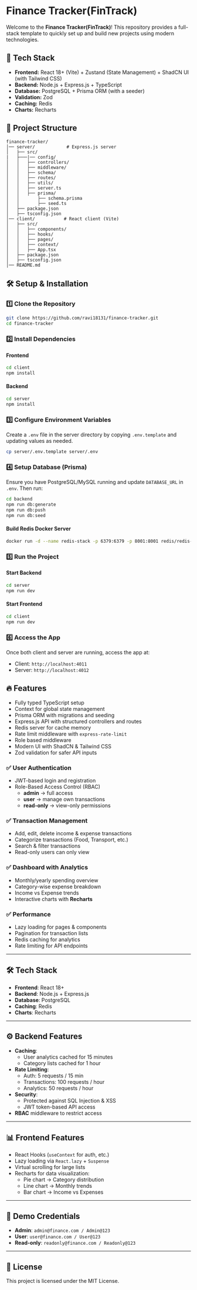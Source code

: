 # Finance Tracker(FinTrack)

Welcome to the **Finance Tracker(FinTrack)**! This repository provides a full-stack template to quickly set up and build new projects using modern technologies.

## 🚀 Tech Stack

- **Frontend:** React 18+ (Vite) + Zustand (State Management) + ShadCN UI (with Tailwind CSS)
- **Backend:** Node.js + Express.js + TypeScript
- **Database:** PostgreSQL + Prisma ORM (with a seeder)
- **Validation:** Zod
- **Caching:** Redis
- **Charts:** Recharts

## 📂 Project Structure

```
finance-tracker/
│── server/            # Express.js server
│   ├── src/
|   ├───|── config/
│   │   ├── controllers/
│   │   ├── middleware/
│   │   ├── schema/
│   │   ├── routes/
│   │   ├── utils/
│   │   ├── server.ts
│   │   ├── prisma/
│   │       ├── schema.prisma
│   │       ├── seed.ts
│   ├── package.json
│   ├── tsconfig.json
│── client/           # React client (Vite)
│   ├── src/
│   │   ├── components/
│   │   ├── hooks/
│   │   ├── pages/
│   │   ├── context/
│   │   ├── App.tsx
│   ├── package.json
│   ├── tsconfig.json
│── README.md
```

## 🛠️ Setup & Installation

### 1️⃣ Clone the Repository

```sh
git clone https://github.com/ravi18131/finance-tracker.git
cd finance-tracker
```

### 2️⃣ Install Dependencies

#### Frontend

```sh
cd client
npm install
```

#### Backend

```sh
cd server
npm install
```

### 3️⃣ Configure Environment Variables

Create a `.env` file in the server directory by copying `.env.template` and updating values as needed.

```sh
cp server/.env.template server/.env
```

### 4️⃣ Setup Database (Prisma)

Ensure you have PostgreSQL/MySQL running and update `DATABASE_URL` in `.env`. Then run:

```sh
cd backend
npm run db:generate
npm run db:push
npm run db:seed
```

#### Build Redis Docker Server
```sh
docker run -d --name redis-stack -p 6379:6379 -p 8001:8001 redis/redis-stack:latest
```

### 5️⃣ Run the Project

#### Start Backend

```sh
cd server
npm run dev
```

#### Start Frontend

```sh
cd client
npm run dev
```

### 6️⃣ Access the App

Once both client and server are running, access the app at:

- Client: `http://localhost:4011`
- Server: `http://localhost:4012`


## 🔥 Features

- Fully typed TypeScript setup
- Context for global state management
- Prisma ORM with migrations and seeding
- Express.js API with structured controllers and routes
- Redis server for cache memory
- Rate limit middleware with `express-rate-limit`
- Role based middleware
- Modern UI with ShadCN & Tailwind CSS
- Zod validation for safer API inputs

### ✅ User Authentication
- JWT-based login and registration
- Role-Based Access Control (RBAC)
  - **admin** → full access
  - **user** → manage own transactions
  - **read-only** → view-only permissions

### ✅ Transaction Management
- Add, edit, delete income & expense transactions
- Categorize transactions (Food, Transport, etc.)
- Search & filter transactions
- Read-only users can only view

### ✅ Dashboard with Analytics
- Monthly/yearly spending overview
- Category-wise expense breakdown
- Income vs Expense trends
- Interactive charts with **Recharts**

### ✅ Performance
- Lazy loading for pages & components
- Pagination for transaction lists
- Redis caching for analytics
- Rate limiting for API endpoints

---

## 🛠 Tech Stack

- **Frontend**: React 18+
- **Backend**: Node.js + Express.js
- **Database**: PostgreSQL
- **Caching**: Redis
- **Charts**: Recharts

---

## ⚙️ Backend Features
- **Caching**:
  - User analytics cached for 15 minutes
  - Category lists cached for 1 hour
- **Rate Limiting**:
  - Auth: 5 requests / 15 min
  - Transactions: 100 requests / hour
  - Analytics: 50 requests / hour
- **Security**:
  - Protected against SQL Injection & XSS
  - JWT token-based API access
- **RBAC** middleware to restrict access

---

## 📊 Frontend Features
- React Hooks (`useContext` for auth, etc.)
- Lazy loading via `React.lazy` + `Suspense`
- Virtual scrolling for large lists
- Recharts for data visualization:
  - Pie chart → Category distribution
  - Line chart → Monthly trends
  - Bar chart → Income vs Expenses

---

## 🔑 Demo Credentials
- **Admin**: `admin@finance.com / Admin@123`
- **User**: `user@finance.com / User@123`
- **Read-only**: `readonly@finance.com / Readonly@123`

---

## 📜 License

This project is licensed under the MIT License.
